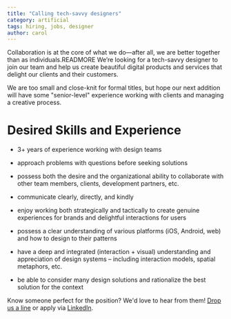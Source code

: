 ```yaml
---
title: "Calling tech-savvy designers"
category: artificial
tags: hiring, jobs, designer
author: carol
---
```


Collaboration is at the core of what we do—after all, we are better together than as individuals.READMORE We’re looking for a tech-savvy designer to join our team and help us create beautiful digital products and services that delight our clients and their customers.

We are too small and close-knit for formal titles, but hope our next addition will have some "senior-level" experience working with clients and managing a creative process.

#  Desired Skills and Experience

- 3+ years of experience working with design teams

- approach problems with questions before seeking solutions
- possess both the desire and the organizational ability to collaborate with other team members, clients, development partners, etc.
- communicate clearly, directly, and kindly
- enjoy working both strategically and tactically to create genuine experiences for brands and delightful interactions for users
- possess a clear understanding of various platforms (iOS, Android, web) and how to design to their patterns
- have a deep and integrated (interaction + visual) understanding and appreciation of design systems – including interaction models, spatial metaphors, etc.
- be able to consider many design solutions and rationalize the best solution for the context

Know someone perfect for the position? We'd love to hear from them! [Drop us a line](mailto:careers@theartificial.nl) or apply via [LinkedIn](https://www.linkedin.com/jobs2/view/11097140).